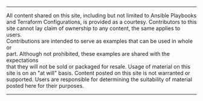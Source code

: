 *************************************************************************************  
 All content shared on this site, including but not limited to Ansible Playbooks    
 and Terraform Configurations, is provided as a courtesy.  Contributors to this     
 site cannot lay claim of ownership to any content, the same applies to users.     
 Contributions are intended to serve as examples that can be used in whole or      
 part.  Although not prohibited, these examples are shared with the expectations    
 that they will not be sold or packaged for resale.  Usage of material on this     
 site is on an "at will" basis.  Content posted on this site is not warranted or    
 supported.  Users are responsible for determining the suitability of material    
 posted here for their purposes.                                                 
*************************************************************************************  
